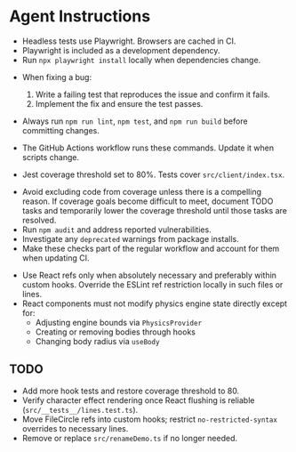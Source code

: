 # Agent Instructions
* Headless tests use Playwright. Browsers are cached in CI.
* Playwright is included as a development dependency.
* Run `npx playwright install` locally when dependencies change.

- When fixing a bug:
  1. Write a failing test that reproduces the issue and confirm it fails.
  2. Implement the fix and ensure the test passes.

- Always run `npm run lint`, `npm test`, and `npm run build` before committing changes.
- The GitHub Actions workflow runs these commands. Update it when scripts change.
* Jest coverage threshold set to 80%.
  Tests cover `src/client/index.tsx`.
- Avoid excluding code from coverage unless there is a compelling reason.
  If coverage goals become difficult to meet, document TODO tasks and
  temporarily lower the coverage threshold until those tasks are resolved.
- Run `npm audit` and address reported vulnerabilities.
- Investigate any `deprecated` warnings from package installs.
- Make these checks part of the regular workflow and account for them when updating CI.
* Use React refs only when absolutely necessary and preferably within custom hooks.
  Override the ESLint ref restriction locally in such files or lines.
* React components must not modify physics engine state directly except for:
  - Adjusting engine bounds via `PhysicsProvider`
  - Creating or removing bodies through hooks
  - Changing body radius via `useBody`

## TODO
- Add more hook tests and restore coverage threshold to 80.
- Verify character effect rendering once React flushing is reliable (`src/__tests__/lines.test.ts`).
- Move FileCircle refs into custom hooks; restrict `no-restricted-syntax` overrides to necessary lines.
- Remove or replace `src/renameDemo.ts` if no longer needed.
